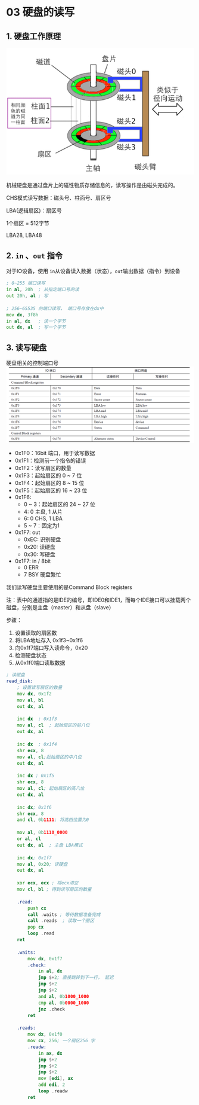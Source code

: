 # 03 硬盘的读写

## 1. 硬盘工作原理

![disk](./images/disk.png)

机械硬盘是通过盘片上的磁性物质存储信息的，读写操作是由磁头完成的。

CHS模式读写数据：磁头号、柱面号、扇区号

LBA(逻辑扇区)：扇区号

1个扇区 = 512字节

LBA28, LBA48



## 2. `in` 、`out` 指令
对于IO设备，使用 `in`从设备读入数据（状态），`out`输出数据（指令）到设备

```asm
; 0~255 端口读写
in al, 20h  ; 从指定端口号的读
out 20h, al ; 写

; 256~65535 的端口读写， 端口号存放在dx中
mov dx, 3f8h
in al, dx   ; 读一个字节
out dx, al  ; 写一个字节
```


## 3. 读写硬盘
硬盘相关的控制端口号
![](./images/disk-reg.png)

- 0x1F0：16bit 端口，用于读写数据
- 0x1F1：检测前一个指令的错误
- 0x1F2：读写扇区的数量
- 0x1F3：起始扇区的 0 ~ 7 位
- 0x1F4：起始扇区的 8 ~ 15 位
- 0x1F5：起始扇区的 16 ~ 23 位
- 0x1F6:
  - 0 ~ 3：起始扇区的 24 ~ 27 位
  - 4: 0 主盘, 1 从片
  - 6: 0 CHS, 1 LBA
  - 5 ~ 7：固定为1
- 0x1F7: out
  - 0xEC: 识别硬盘
  - 0x20: 读硬盘
  - 0x30: 写硬盘
- 0x1F7: in / 8bit
  - 0 ERR
  - 7 BSY 硬盘繁忙


我们读写硬盘主要使用的是Command Block registers

注：表中的通道指的是IDE的编号，即IDE0和IDE1，而每个IDE接口可以挂载两个磁盘，分别是主盘（master）和从盘（slave）


步骤：
1. 设置读取的扇区数
2. 将LBA地址存入 0x1f3~0x1f6
3. 向0x1f7端口写入读命令，0x20
4. 检测硬盘状态
5. 从0x1f0端口读取数据


```asm
; 读磁盘
read_disk:
    ; 设置读写扇区的数量
    mov dx, 0x1f2
    mov al, bl
    out dx, al

    inc dx  ; 0x1f3
    mov al, cl  ; 起始扇区的前八位
    out dx, al

    inc dx  ; 0x1f4
    shr ecx, 8
    mov al, cl;起始扇区的中八位
    out dx, al

    inc dx ; 0x1f5
    shr ecx, 8
    mov al, cl; 起始扇区的高八位
    out dx, al

    inc dx; 0x1f6
    shr ecx, 8
    and cl, 0b1111; 将高四位置为0

    mov al, 0b1110_0000
    or al, cl
    out dx, al  ; 主盘 LBA模式

    inc dx; 0x1f7
    mov al, 0x20; 读硬盘
    out dx, al

    xor ecx, ecx ; 将ecx清空
    mov cl, bl ; 得到读写扇区的数量
    
    .read:
        push cx
        call .waits ; 等待数据准备完成
        call .reads  ; 读取一个扇区
        pop cx
        loop .read
    ret 

    .waits:
        mov dx, 0x1f7
        .check:
            in al, dx
            jmp $+2; 直接跳转到下一行， 延迟
            jmp $+2
            jmp $+2
            and al, 0b1000_1000
            cmp al, 0b0000_1000
            jnz .check
        ret
    
    .reads:
        mov dx, 0x1f0
        mov cx, 256; 一个扇区256 字
        .readw:
            in ax, dx
            jmp $+2
            jmp $+2
            jmp $+2
            mov [edi], ax
            add edi, 2
            loop .readw
        ret
```

